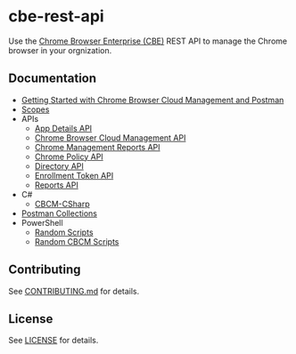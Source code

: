 # cbe-rest-api

Use the [Chrome Browser Enterprise (CBE)](https://support.google.com/chrome/a/topic/9025410?hl=en&ref_topic=4386754) REST API to manage the Chrome browser in your orgnization. 

## Documentation
* [Getting Started with Chrome Browser Cloud Management and Postman](https://services.google.com/fh/files/misc/chrome_browser_cloud_management_postman_api_integration.pdf)
* [Scopes](docs/auth.md)
* APIs
  * [App Details API](https://github.com/google/ChromeBrowserEnterprise/blob/main/docs/App_Details_api.md)
  * [Chrome Browser Cloud Management API](https://github.com/google/ChromeBrowserEnterprise/blob/main/docs/CBCM_api.md)
  * [Chrome Management Reports API](https://github.com/google/ChromeBrowserEnterprise/blob/main/docs/Chrome_Management_Reports_api.md)
  * [Chrome Policy API](https://github.com/google/ChromeBrowserEnterprise/blob/main/docs/Chrome_Policy_api.md)
  * [Directory API](https://github.com/google/ChromeBrowserEnterprise/blob/main/docs/Directory_api.md)
  * [Enrollment Token API](https://github.com/google/ChromeBrowserEnterprise/blob/main/docs/Enrollment_Token_api.md)
  * [Reports API](https://github.com/google/ChromeBrowserEnterprise/blob/main/docs/Reports_api.md)
* C#
  * [CBCM-CSharp](https://github.com/google/ChromeBrowserEnterprise/tree/main/dotnet)
* [Postman Collections](https://github.com/google/ChromeBrowserEnterprise/tree/main/postman)
* PowerShell 
  * [Random Scripts](https://github.com/google/ChromeBrowserEnterprise/tree/main/ps/src)
  * [Random CBCM Scripts](https://github.com/google/ChromeBrowserEnterprise/tree/main/ps/src/cbcm)


## Contributing
See [CONTRIBUTING.md](CONTRIBUTING.md) for details.

## License
See [LICENSE](LICENSE) for details.
